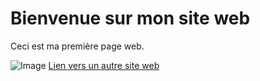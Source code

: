 <!DOCTYPE html>
<html lang="fr">
<head>
    <meta charset="UTF-8">
    <title>Mon premier site web</title>
</head>
<body>
    <h1>Bienvenue sur mon site web</h1>
    <p>Ceci est ma première page web.</p>
    <img src="image.jpg" alt="Image">
    <a href="[https://www.example.com](https://www.instagram.com/oways.b9/)">Lien vers un autre site web</a>
</body>
</html>
